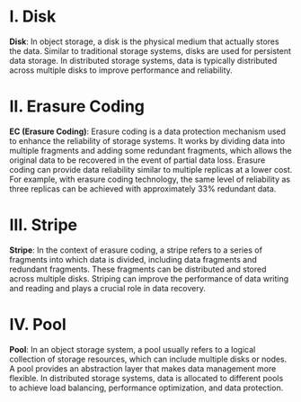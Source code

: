 # I. Disk
**Disk**: In object storage, a disk is the physical medium that actually stores the data. Similar to traditional storage systems, disks are used for persistent data storage. In distributed storage systems, data is typically distributed across multiple disks to improve performance and reliability.
# II. Erasure Coding
**EC (Erasure Coding)**: Erasure coding is a data protection mechanism used to enhance the reliability of storage systems. It works by dividing data into multiple fragments and adding some redundant fragments, which allows the original data to be recovered in the event of partial data loss. Erasure coding can provide data reliability similar to multiple replicas at a lower cost. For example, with erasure coding technology, the same level of reliability as three replicas can be achieved with approximately 33% redundant data.
# III. Stripe
**Stripe**: In the context of erasure coding, a stripe refers to a series of fragments into which data is divided, including data fragments and redundant fragments. These fragments can be distributed and stored across multiple disks. Striping can improve the performance of data writing and reading and plays a crucial role in data recovery.
# IV. Pool
**Pool**: In an object storage system, a pool usually refers to a logical collection of storage resources, which can include multiple disks or nodes. A pool provides an abstraction layer that makes data management more flexible. In distributed storage systems, data is allocated to different pools to achieve load balancing, performance optimization, and data protection.
